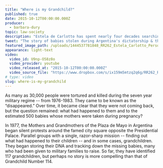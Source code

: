 ```yaml
---
title: "Where is my Grandchild?"
published: true
date: 2015-10-12T00:00:00.000Z
producer:
  - barbara-dury
topic: law-society
description: "Estela de Carlotto has spent nearly four decades searching for her grandson, one of the estimated 500 babies who disappeared after their mothers were taken by the military regime in Argentina in the 1970s."
tweet: "The story of babies stolen during Argentina's dictatorship & the grandmothers searching for them."
featured_image_path: /uploads/1444537781848_RR262_Estela_Carlotto_Personal_Photo_02_Edited_16x9.jpg
appearance: light-text
video:
  video_id: U9np-O58z8o
  video_provider: youtube
  video_released_at: "2015-10-12T00:00:00.000Z"
  video_source_file: "https://www.dropbox.com/s/ix159m5mtzq2q6g/RR262_RR_MASTER_10_10_2015_PLAZA-H264_1080p.mov?dl=0"
# type: video
slug: where-is-my-grandchild
---
```


As many as 30,000 people were tortured and killed during the seven year military regime -- from 1976-1983. They came to be known as the “disappeared.” Over time, it became clear that they were not coming back, but the question remained: what had happened to them and to the estimated 500 babies whose mothers were taken during pregnancy?

In 1977, the Mothers and Grandmothers of the Plaza de Mayo in Argentina began silent protests around the famed city square opposite the Presidential Palace. Parallel groups with a single, razor-sharp mission -- finding out what had happened to their children -- and in some cases, grandchildren. They began storing their DNA and tracking down the missing babies, many who had been given to military families to raise. So far, they have identified 117 grandchildren, but perhaps no story is more compelling than that of Grandchild Number 114.

